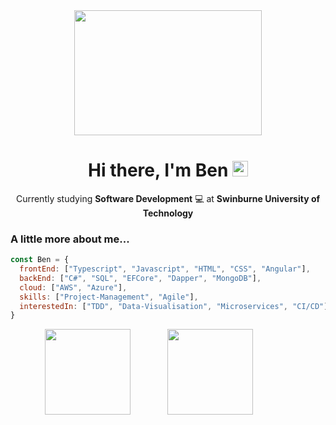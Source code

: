 
  
<div align="center">  
<img src="https://media.giphy.com/media/111ebonMs90YLu/giphy.gif" width="300" height="200">
<h1>Hi there, I'm Ben <img src="https://media.giphy.com/media/hvRJCLFzcasrR4ia7z/giphy.gif" width="25px"> </h1>

  
Currently studying **Software Development** 💻 at **Swinburne University of Technology**
  
</div> 

<div align="left">
  
  
### A little more about me...  
  

```javascript
const Ben = {
  frontEnd: ["Typescript", "Javascript", "HTML", "CSS", "Angular"],
  backEnd: ["C#", "SQL", "EFCore", "Dapper", "MongoDB"],
  cloud: ["AWS", "Azure"],
  skills: ["Project-Management", "Agile"],
  interestedIn: ["TDD", "Data-Visualisation", "Microservices", "CI/CD"]
}
```
<div>
<img height="137px" src="https://github-readme-stats.vercel.app/api?username=BenGardiner123&hide_title=true&hide_border=true&show_icons=true&include_all_commits=true&count_private=true&line_height=21&text_color=000&icon_color=000&bg_color=0, 517A94&theme=radical" hspace="55"/>     <!-- wi*quL3fcV --> <img height="137px" src="https://github-readme-stats.vercel.app/api/top-langs/?username=BenGardiner123&hide=html&hide_title=true&hide_border=true&layout=compact&langs_count=6&exclude_repo=comp426,Redventures-Movie-Quotes&text_color=000&icon_color=fff&bg_color=0, 517A94&theme=radical" />
</div>  


     





